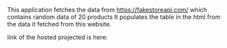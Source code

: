 This application fetches the data from https://fakestoreapi.com/ which contains random data of 20 products
It populates the table in the html from the data it fetched from this website.

link of the hosted projected is here: 
